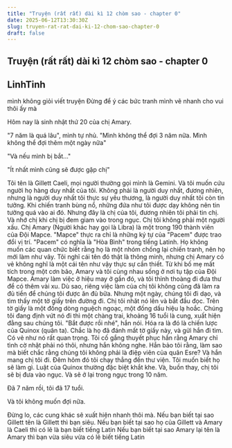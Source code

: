 ```yaml
---
title: "Truyện (rất rất) dài kì 12 chòm sao - chapter 0"
date: 2025-06-12T13:30:30Z
slug: truyen-rat-rat-dai-ki-12-chom-sao-chapter-0
draft: false
---
```


## Truyện (rất rất) dài kì 12 chòm sao - chapter 0

## LinhTinh

mình không giỏi viết truyện
Đừng để ý các bức tranh mình vẽ nhanh cho vui thôi ấy mà
 
Hôm nay là sinh nhật thứ 20 của chị Amary.
 

 
"7 năm là quá lâu", mình tự nhủ. "Mình không thể đợi 3 năm nữa. Mình không thể đợi
thêm một ngày nữa"
 

 
"Và nếu mình bị bắt..."
 

 
"Ít nhất mình cũng sẽ được gặp chị"
 
Tôi tên là Gillett Caeli, mọi người thường gọi mình là Gemini.  Và tôi muốn cứu
người họ hàng duy nhất của tôi. 
Không phải là người duy nhất, đương nhiên, nhưng là người duy nhất tôi thực sự yêu 
thương, là người duy nhất tôi còn tin tưởng. Khi chiến tranh bùng nổ, những đứa
như tôi được dạy không nên tin tưởng quá vào ai đó. Nhưng đây là chị của 
tôi, đương nhiên tôi phải tin chị. Và nhớ chị khi chị bị đem giam vào trong ngục.
Chị tôi không phải một người xấu. Chị Amary (Người khác hay gọi là Libra) là một
trong 190 thành viên của Đội Mapce. "Mapce" thực ra chỉ là những ký tự của "Pacem"
được trao đổi vị trí. "Pacem" có nghĩa là "Hòa Bình" trong tiếng Latinh. Họ không muốn
các quan chức biết rằng họ là một nhóm chống lại chiến tranh, nên họ mới làm như
vây. Tôi nghĩ cái tên đó thật là thông minh, nhưng chị Amary có vẻ không nghĩ là
một cái tên như vậy thực sự cần thiết. 
Từ khi bố mẹ mất tích trong một cơn bão, Amary và tôi cùng nhau sống ở nơi tụ tập 
của Đội Mapce. Amary làm việc ở hiệu may ở gần đó, và tôi thỉnh thoàng đi đưa thư
để có thêm vài xu. Dù sao, riêng việc làm của chị tôi không cũng đã làm ra đủ tiền
để chúng tôi được ăn đủ bữa.
Nhưng một ngày, chúng tôi đi dạo, và tìm thấy một tờ giấy trên đường đi.
Chị tôi nhăt nó lên và bắt đầu đọc. Trên tờ giấy là một đống dòng nguệch ngoạc, một
đống dấu hiệu lạ hoắc. Chúng tôi đang định vứt nó đi thì  một chàng trai, khoảng
16 tuổi là cung, xuất hiện đằng sau chúng tôi.
"Bắt được rồi nhé", hắn nói.
Hóa ra là đó là chiến lược của Quinox (quân ta).
Chắc là họ đã đánh mất tờ giấy này, và gửi hắn đi tìm. Có vẻ như nó rất quan trọng. Tôi
cố gắng thuyết phục hắn rằng Amary chỉ tình cờ nhặt phải nó thôi, nhưng hắn không nghe.
Hắn bảo tôi rằng, làm sao mà biết chắc rằng chúng tôi không phải là điệp viên của quân
Esre? Và hắn mang chị tôi đi. Đêm hôm đó tôi chạy thẳng đến thư viện. Tôi muốn biết họ
sẽ làm gì. Luật của Quinox thường đặc biệt khắt khe. Và, buồn thay, chị tôi sẽ bị đưa vào
ngục. Và sẽ ở lại trong ngục trong 10 năm.

Đã 7 năm rồi, tôi đã 17 tuổi.
 
Và tôi không muốn đợi nữa.   
 
 
Đừng lo, các cung khác sẽ xuất hiện nhanh thôi mà.
Nếu bạn biết tại sao Gillett tên là Gillett thì bạn siêu.
Nếu bạn biết tại sao họ của Gillett và Amary là Caeli thì có lẽ là bạn biết tiếng Latin
Nếu bạn biết tại sao Amary lại tên là Amary thì bạn vừa siêu vừa có lẽ biết tiếng Latin